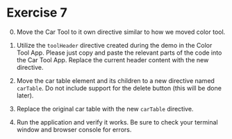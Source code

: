 # Exercise 7

0. Move the Car Tool to it own directive similar to how we moved color tool.

1. Utilize the `toolHeader` directive created during the demo in the Color Tool App. Please just copy and paste the relevant parts of the code into the Car Tool App. Replace the current header content with the new directive.

2. Move the car table element and its children to a new directive named `carTable`. Do not include support for the delete button (this will be done later).

3. Replace the original car table with the new `carTable` directive.

4. Run the application and verify it works. Be sure to check your terminal window and browser console for errors.
